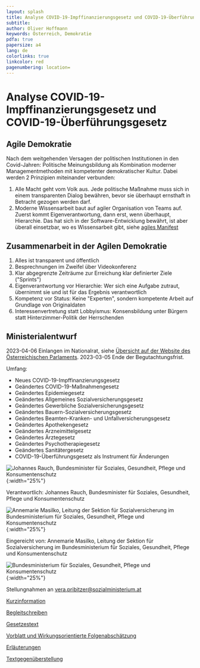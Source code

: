 ```yaml
---
layout: splash
title: Analyse COVID-19-Impffinanzierungsgesetz und COVID-19-Überführungsgesetz
subtitle: 
author: Oliver Hoffmann
keywords: Österreich, Demokratie
pdfa: true
papersize: a4
lang: de
colorlinks: true
linkcolor: red
pagenumbering: location=
---
```

# Analyse COVID-19-Impffinanzierungsgesetz und COVID-19-Überführungsgesetz

## Agile Demokratie

Nach dem weitgehenden Versagen der politischen Institutionen in den Covid-Jahren:
Politische Meinungsbildung als Kombination moderner Managementmethoden mit kompetenter demokratischer Kultur.
Dabei werden 2 Prinzipien miteinander verbunden:

1. Alle Macht geht vom Volk aus. Jede politische Maßnahme muss sich in einem transparenten Dialog bewähren, bevor sie überhaupt ernsthaft in Betracht gezogen werden darf.
2. Moderne Wissensarbeit baut auf agiler Organisation von Teams auf. Zuerst kommt Eigenverantwortung, dann erst, wenn überhaupt, Hierarchie. Das hat sich in der Software-Entwicklung bewährt, ist aber überall einsetzbar, wo es Wissensarbeit gibt, siehe [agiles Manifest](https://agilemanifesto.org/iso/de/manifesto.html)

## Zusammenarbeit in der Agilen Demokratie

1. Alles ist transparent und öffentlich
2. Besprechnungen im Zweifel über Videokonferenz
3. Klar abgegrenzte Zeiträume zur Erreichung klar definierter Ziele ("Sprints")
4. Eigenverantwortung vor Hierarchie: Wer sich eine Aufgabe zutraut, übernimmt sie und ist für das Ergebnis verantwortlich
5. Kompetenz vor Status: Keine "Experten", sondern kompetente Arbeit auf Grundlage von Originaldaten
6. Interessenvertretung statt Lobbyismus: Konsensbildung unter Bürgern statt Hinterzimmer-Politik der Herrschenden

## Ministerialentwurf

2023-04-06 Einlangen im Nationalrat, siehe [Übersicht auf der Website des Österreichischen Parlaments](https://www.parlament.gv.at/gegenstand/XXVII/ME/261).
2023-03-05 Ende der Begutachtungsfrist.

Umfang:
* Neues COVID-19-Impffinanzierungsgesetz
* Geändertes COVID-19-Maßnahmengesetz
* Geändertes Epidemiegesetz
* Geändertes Allgemeines Sozialversicherungsgesetz
* Geändertes Gewerbliche Sozialversicherungsgesetz
* Geändertes Bauern-Sozialversicherungsgesetz
* Geändertes Beamten-Kranken- und Unfallversicherungsgesetz
* Geändertes Apothekengesetz
* Geändertes Arzneimittelgesetz
* Geändertes Ärztegesetz
* Geändertes Psychotherapiegesetz
* Geändertes Sanitätergesetz
* COVID-19-Überführungsgesetz als Instrument für Änderungen

![Johannes Rauch, Bundesminister für Soziales, Gesundheit, Pflege und Konsumentenschutz](https://www.parlament.gv.at/dokument/bild/200775/20077540_384.jpg){:width="25%"}

Verantwortlich: Johannes Rauch, Bundesminister für Soziales, Gesundheit, Pflege und Konsumentenschutz

![Annemarie Masilko, Leitung der Sektion für Sozialversicherung im Bundesministerium für Soziales, Gesundheit, Pflege und Konsumentenschutz](https://imgl.krone.at/scaled/2301242/v85f708/630x356.jpg){:width="25%"}

Eingereicht von: Annemarie Masilko, Leitung der Sektion für Sozialversicherung im Bundesministerium für Soziales, Gesundheit, Pflege und Konsumentenschutz

![Bundesministerium für Soziales, Gesundheit, Pflege und Konsumentenschutz](https://upload.wikimedia.org/wikipedia/commons/f/f5/BMSGPK_AT_Logo.svg){:width="25%"}

Stellungnahmen an [vera.pribitzer@sozialministerium.at](mailto:vera.pribitzer@sozialministerium.at)

[Kurzinformation](https://www.parlament.gv.at/dokument/XXVII/ME/261/imfname_1550548.pdf)

[Begleitschreiben](https://www.parlament.gv.at/dokument/XXVII/ME/261/imfname_1550487.pdf)

[Gesetzestext](https://www.parlament.gv.at/dokument/XXVII/ME/261/fname_1550483.pdf)

[Vorblatt und Wirkungsorientierte Folgenabschätzung](https://www.parlament.gv.at/dokument/XXVII/ME/261/fname_1550486.pdf)

[Erläuterungen](https://www.parlament.gv.at/dokument/XXVII/ME/261/fname_1550484.pdf)

[Textgegenüberstellung](https://www.parlament.gv.at/dokument/XXVII/ME/261/fname_1550485.pdf)
